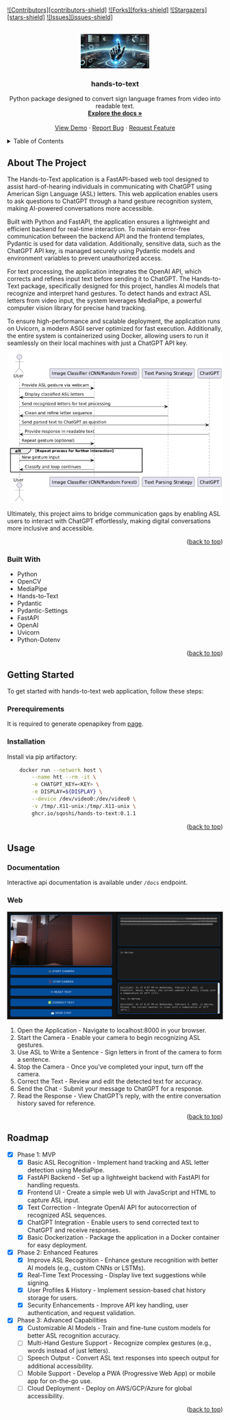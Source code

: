 <a id="readme-top"></a>

[![Contributors][contributors-shield]](https://github.com/sqoshi/hands-to-text/graphs/contributors)
[![Forks][forks-shield]](https://github.com/sqoshi/hands-to-text/network/members)
[![Stargazers][stars-shield]](https://github.com/sqoshi/hands-to-text/stargazers)
[![Issues][issues-shield]](https://github.com/sqoshi/hands-to-text/issues)

<br />
<div align="center">
  <a href="https://github.com/sqoshi/hands-to-text/blob/master/docs/landscape.png">
    <img src="docs/landscape.png" alt="Logo" width="160" height="80">
  </a>

<h3 align="center">hands-to-text</h3>

  <p align="center">
    Python package designed to convert sign language frames from video into readable text.
    <br />
    <a href="https://github.com/sqoshi/hands-to-text"><strong>Explore the docs »</strong></a>
    <br />
    <br />
    <a href="https://github.com/sqoshi/hands-to-text">View Demo</a>
    &middot;
    <a href="https://github.com/sqoshi/hands-to-text/issues/new?labels=bug&template=bug-report---.md">Report Bug</a>
    &middot;
    <a href="https://github.com/sqoshi/hands-to-text/issues/new?labels=enhancement&template=feature-request---.md">Request Feature</a>
  </p>
</div>

<details>
  <summary>Table of Contents</summary>
  <ol>
    <li><a href="#about-the-project">About The Project</a></li>
    <li><a href="#built-with">Built With</a></li>
    <li><a href="#getting-started">Getting Started</a></li>
    <li><a href="#usage">Usage</a></li>
    <li><a href="#roadmap">Roadmap</a></li>
  </ol>
</details>

## About The Project

The Hands-to-Text application is a FastAPI-based web tool designed to assist hard-of-hearing individuals in communicating with ChatGPT using American Sign Language (ASL) letters. This web application enables users to ask questions to ChatGPT through a hand gesture recognition system, making AI-powered conversations more accessible.

Built with Python and FastAPI, the application ensures a lightweight and efficient backend for real-time interaction. To maintain error-free communication between the backend API and the frontend templates, Pydantic is used for data validation. Additionally, sensitive data, such as the ChatGPT API key, is managed securely using Pydantic models and environment variables to prevent unauthorized access.

For text processing, the application integrates the OpenAI API, which corrects and refines input text before sending it to ChatGPT. The Hands-to-Text package, specifically designed for this project, handles AI models that recognize and interpret hand gestures. To detect hands and extract ASL letters from video input, the system leverages MediaPipe, a powerful computer vision library for precise hand tracking.

To ensure high-performance and scalable deployment, the application runs on Uvicorn, a modern ASGI server optimized for fast execution. Additionally, the entire system is containerized using Docker, allowing users to run it seamlessly on their local machines with just a ChatGPT API key.

![img](https://github.com/sqoshi/hands-to-text/blob/master/docs/plant.png)

Ultimately, this project aims to bridge communication gaps by enabling ASL users to interact with ChatGPT effortlessly, making digital conversations more inclusive and accessible.

<p align="right">(<a href="#readme-top">back to top</a>)</p>

### Built With

* Python
* OpenCV
* MediaPipe
* Hands-to-Text
* Pydantic
* Pydantic-Settings
* FastAPI
* OpenAI
* Uvicorn
* Python-Dotenv

<p align="right">(<a href="#readme-top">back to top</a>)</p>

## Getting Started

To get started with hands-to-text web application, follow these steps:

### Prerequirements

It is required to generate openapikey from [page](https://platform.openai.com/).

### Installation

Install via pip artifactory:

```sh
    docker run --network host \
        --name htt --rm -it \
        -e CHATGPT_KEY=<KEY> \
        -e DISPLAY=${DISPLAY} \
        --device /dev/video0:/dev/video0 \
        -v /tmp/.X11-unix:/tmp/.X11-unix \
        ghcr.io/sqoshi/hands-to-text:0.1.1
```

<p align="right">(<a href="#readme-top">back to top</a>)</p>

## Usage

### Documentation

Interactive api documentation is available under `/docs` endpoint.

### Web

![img](https://github.com/sqoshi/hands-to-text/blob/master/docs/examplenew.png)

1. Open the Application - Navigate to localhost:8000 in your browser.
1. Start the Camera - Enable your camera to begin recognizing ASL gestures.
1. Use ASL to Write a Sentence - Sign letters in front of the camera to form a sentence.
1. Stop the Camera - Once you've completed your input, turn off the camera.
1. Correct the Text - Review and edit the detected text for accuracy.
1. Send the Chat - Submit your message to ChatGPT for a response.
1. Read the Response - View ChatGPT’s reply, with the entire conversation history saved for reference.

<p align="right">(<a href="#readme-top">back to top</a>)</p>

## Roadmap

* [x] Phase 1: MVP
  * [x] Basic ASL Recognition - Implement hand tracking and ASL letter detection using MediaPipe.
  * [x] FastAPI Backend - Set up a lightweight backend with FastAPI for handling requests.
  * [x] Frontend UI - Create a simple web UI with JavaScript and HTML to capture ASL input.
  * [x] Text Correction - Integrate OpenAI API for autocorrection of recognized ASL sequences.
  * [x] ChatGPT Integration - Enable users to send corrected text to ChatGPT and receive responses.
  * [x] Basic Dockerization - Package the application in a Docker container for easy deployment.

* [x] Phase 2: Enhanced Features
  * [x] Improve ASL Recognition - Enhance gesture recognition with better AI models (e.g., custom CNNs or LSTMs).
  * [x] Real-Time Text Processing - Display live text suggestions while signing.
  * [x] User Profiles & History - Implement session-based chat history storage for users.
  * [x] Security Enhancements - Improve API key handling, user authentication, and request validation.

* [x] Phase 3: Advanced Capabilities
  * [x] Customizable AI Models - Train and fine-tune custom models for better ASL recognition accuracy.
  * [ ] Multi-Hand Gesture Support - Recognize complex gestures (e.g., words instead of just letters).
  * [ ] Speech Output - Convert ASL text responses into speech output for additional accessibility.
  * [ ] Mobile Support - Develop a PWA (Progressive Web App) or mobile app for on-the-go use.
  * [ ] Cloud Deployment - Deploy on AWS/GCP/Azure for global accessibility.

<p align="right">(<a href="#readme-top">back to top</a>)</p>
